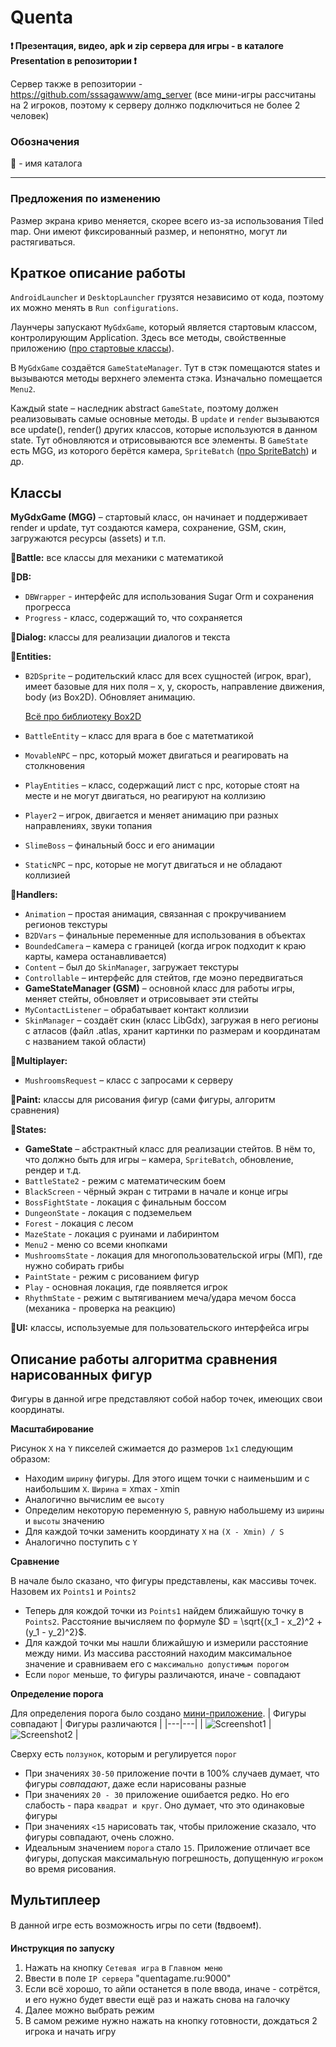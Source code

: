 # Quenta
**❗ Презентация, видео, apk и zip сервера для игры - в каталоге Presentation в репозитории ❗**

Сервер также в репозитории - https://github.com/sssagawww/amg_server (все мини-игры рассчитаны на 2 игроков, поэтому к серверу долнжо подключиться не более 2 человек)

### Обозначения

📁 - имя каталога
___
### Предложения по изменению

Размер экрана криво меняется, скорее всего из-за использования Tiled map. Они имеют фиксированный размер, и непонятно, могут ли растягиваться.

## Краткое описание работы
`AndroidLauncher` и `DesktopLauncher` грузятся независимо от кода, поэтому их можно менять в `Run configurations`.
 
Лаунчеры запускают `MyGdxGame`, который является стартовым классом, контролирующим Application. 
Здесь все методы, свойственные приложению ([про стартовые классы](https://libgdx.com/wiki/app/starter-classes-and-configuration)).

В `MyGdxGame` создаётся `GameStateManager`.
Тут в стэк помещаются states и вызываются методы верхнего элемента стэка. Изначально помещается `Menu2`.

Каждый state – наследник abstract `GameState`, поэтому должен реализовывать самые основные методы.
В `update` и `render` вызываются все update(), render() других классов, которые используются в данном state.
Тут обновляются и отрисовываются все элементы. В `GameState` есть MGG, 
из которого берётся камера, `SpriteBatch` ([про SpriteBatch](https://libgdx.com/wiki/graphics/2d/spritebatch-textureregions-and-sprites)) и др.

## Классы
**MyGdxGame (MGG)** – стартовый класс, он начинает и поддерживает render и update, тут создаются камера, сохранение, GSM, скин, загружаются ресурсы (assets) и т.п.

**📁Battle:** все классы для механики с математикой

**📁DB:**

- `DBWrapper` - интерфейс для использования Sugar Orm и сохранения прогресса
- `Progress` - класс, содержащий то, что сохраняется

**📁Dialog:** классы для реализации диалогов и текста

**📁Entities:**

- `B2DSprite` – родительский класс для всех сущностей (игрок, враг), имеет базовые для них поля – x, y, скорость, 
направление движения, body (из Box2D). Обновляет анимацию.

	[Всё про библиотеку Box2D](https://libgdx.com/wiki/extensions/physics/box2d)

- `BattleEntity` – класс для врага в бое с матетматикой
- `MovableNPC` – npc, который может двигаться и реагировать на столкновения
- `PlayEntities` – класс, содержащий лист с npc, которые стоят на месте и не могут двигаться, но реагируют на коллизию
- `Player2` – игрок, двигается и меняет анимацию при разных направлениях, звуки топания
- `SlimeBoss` – финальный босс и его анимации
- `StaticNPC` – npc, которые не могут двигаться и не обладают коллизией

**📁Handlers:**

- `Animation` – простая анимация, связанная с прокручиванием регионов текстуры
- `B2DVars` – финальные переменные для использования в объектах
- `BoundedCamera` – камера с границей (когда игрок подходит к краю карты, камера останавливается)
- `Content` – был до `SkinManager`, загружает текстуры
- `Controllable` – интерфейс для стейтов, где моэно передвигаться
- **GameStateManager (GSM)** – основной класс для работы игры, меняет стейты, обновляет и отрисовывает эти стейты
- `MyContactListener` – обрабатывает контакт коллизии
- `SkinManager` – создаёт скин (класс LibGdx), загружая в него регионы с атласов 
(файл .atlas, хранит картинки по размерам и координатам с названием такой области)

**📁Multiplayer:**

- `MushroomsRequest` – класс с запросами к серверу

**📁Paint:** классы для рисования фигур (сами фигуры, алгоритм сравнения)

**📁States:**

- **GameState** – абстрактный класс для реализации стейтов. В нём то, что должно быть для игры – камера, `SpriteBatch`, 
обновление, рендер и т.д.
- `BattleState2` - режим с математическим боем
- `BlackScreen` - чёрный экран с титрами в начале и конце игры
- `BossFightState` - локация с финальным боссом
- `DungeonState` - локация с подземельем
- `Forest` - локация с лесом
- `MazeState` - локация с руинами и лабиринтом
- `Menu2` - меню со всеми кнопками
- `MushroomsState` - локация для многопользовательской игры (МП), где нужно собирать грибы
- `PaintState` - режим с рисованием фигур
- `Play` - основная локация, где появляется игрок
- `RhythmState` - режим с вытягиванием меча/удара мечом босса (механика - проверка на реакцию)

**📁UI:** классы, используемые для пользовательского интерфейса игры

## Описание работы алгоритма сравнения нарисованных фигур
Фигуры в данной игре представляют собой набор точек, имеющих свои координаты. 

**Масштабирование**

Рисунок `X` на 	`Y` пикселей сжимается до размеров `1х1` следующим образом:
- Находим `ширину` фигуры. Для этого ищем точки с наименьшим и с наибольшим `X`. `Ширина` = `Х`max - `Х`min
- Аналогично вычислим ее `высоту`
- Определим некоторую переменную `S`, равную набольшему из `ширины` и `высоты` значению
- Для каждой точки заменить координату `X`  на `(X - Xmin) / S`
- Аналогично поступить с `Y`

**Сравнение**

В начале было сказано, что фигуры представлены, как массивы точек. Назовем их `Points1` и `Points2`
- Теперь для кождой точки из `Points1` найдем ближайшую точку в `Points2`. Расстояние вычисляем по формуле  $D = \sqrt{(x_1 - x_2)^2 + (y_1 - y_2)^2}$.
- Для каждой точки мы нашли ближайшую и измерили расстояние между ними. Из массива расстояний находим максимальное значение
  и сравниваем его с `максимально допустимым порогом`
- Если `порог` меньше, то фигуры различаются, иначе - совпадают

**Определение порога**

Для определения порога было создано [мини-приложение](https://github.com/mearlixxx/DrawApp).
| Фигуры совпадают  | Фигуры различаются   |
|---|---|
| ![Screenshot1](https://github.com/sssagawww/AndroidMathGame/assets/116021916/040b09d0-443f-4ea2-98a2-d6b1b960fc18)  |  ![Screenshot2](https://github.com/sssagawww/AndroidMathGame/assets/116021916/33f224c5-aaa5-4a12-86aa-fb395e1b08c8) |

Сверху есть `ползунок`, которым и регулируется `порог`
- При значениях `30-50` приложение почти в 100% случаев думает, что фигуры *совпадают*, даже если нарисованы разные
- При значениях `20 - 30` приложение ошибается редко. Но его слабость - пара `квадрат и круг`. Оно думает, что это одинаковые фигуры
- При значениях `<15` нарисовать так, чтобы приложение сказало, что фигуры совпадают, очень сложно.
- Идеальным значением `порога` стало `15`. Приложение отличает все фигуры, допуская максимальную погрешность,
  допущенную `игроком` во время рисования.
  
## Мультиплеер
В данной игре есть возможность игры по сети (❗вдвоем❗). 

**Инструкция по запуску**

1. Нажать на кнопку `Cетевая игра` в `Главном меню`
2. Ввести в  поле `IP сервера` "quentagame.ru:9000"
3. Если всё хорошо, то айпи останется в поле ввода, иначе - сотрётся, и его нужно будет ввести ещё раз и нажать снова на галочку
4. Далее можно выбрать режим
5. В самом режиме нужно нажать на кнопку готовности, дождаться 2 игрока и начать игру


